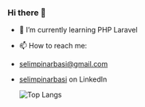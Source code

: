 ### Hi there 👋

- 🌱 I’m currently learning PHP Laravel
- 📫 How to reach me:
- [selimpinarbasi@gmail.com](selimpinarbasi@gmail.com)
- [selimpinarbasi](https://tr.linkedin.com/in/selimpinarbasi) on LinkedIn




 
  ![Top Langs](https://github-readme-stats.vercel.app/api/top-langs/?username=selimpinarbasi&langs_count=10)
